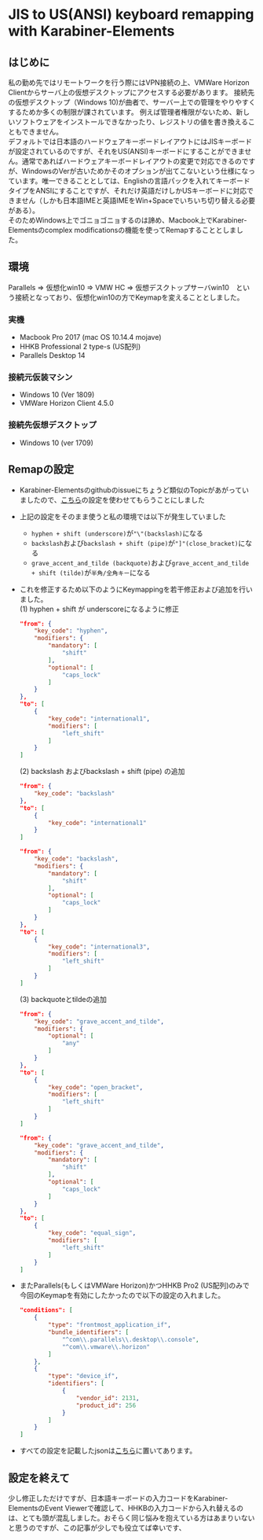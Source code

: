 # JIS to US(ANSI) keyboard remapping with Karabiner-Elements

## はじめに
私の勤め先ではリモートワークを行う際にはVPN接続の上、VMWare Horizon Clientからサーバ上の仮想デスクトップにアクセスする必要があります。
接続先の仮想デスクトップ（Windows 10)が曲者で、サーバー上での管理をやりやすくするためか多くの制限が課されています。
例えば管理者権限がないため、新しいソフトウェアをインストールできなかったり、レジストリの値を書き換えることもできません。  
デフォルトでは日本語のハードウェアキーボードレイアウトにはJISキーボードが設定されているのですが、それをUS(ANSI)キーボードにすることができません。通常であればハードウェアキーボードレイアウトの変更で対応できるのですが、WindowsのVerが古いためかそのオプションが出てこないという仕様になっています。唯一できることとしては、Englishの言語パックを入れてキーボードタイプをANSIにすることですが、それだけ英語だけしかUSキーボードに対応できません（しかも日本語IMEと英語IMEをWin+Spaceでいちいち切り替える必要がある）。  
そのためWindows上でゴニョゴニョするのは諦め、Macbook上でKarabiner-Elementsのcomplex modificationsの機能を使ってRemapすることとしました。

## 環境
Parallels => 仮想化win10 => VMW HC => 仮想デスクトップサーバwin10　という接続となっており、仮想化win10の方でKeymapを変えることとしました。 
### 実機
- Macbook Pro 2017 (mac OS 10.14.4 mojave)
- HHKB Professional 2 type-s (US配列)
- Parallels Desktop 14

### 接続元仮装マシン
- Windows 10 (Ver 1809)
- VMWare Horizon Client 4.5.0

### 接続先仮想デスクトップ
- Windows 10 (ver 1709)

## Remapの設定
- Karabiner-Elementsのgithubのissueにちょうど類似のTopicがあがっていましたので、[こちら](https://github.com/tekezo/Karabiner-Elements/issues/167#issuecomment-331133220)の設定を使わせてもらうことにしました
- 上記の設定をそのまま使うと私の環境では以下が発生していました
    - `hyphen + shift (underscore)`が`"\"(backslash)`になる
    - `backslash`および`backslash + shift (pipe)`が`"]"(close_bracket)`になる
    - `grave_accent_and_tilde (backquote)`および`grave_accent_and_tilde + shift (tilde)`が`半角/全角キー`になる
- これを修正するため以下のようにKeymappingを若干修正および追加を行いました。  
    (1)  hyphen + shift が underscoreになるように修正
    ``` json
    "from": {
        "key_code": "hyphen",
        "modifiers": {
            "mandatory": [
                "shift"
            ],
            "optional": [
                "caps_lock"
            ]
        }
    },
    "to": [
        {
            "key_code": "international1",
            "modifiers": [
                "left_shift"
            ]
        }
    ]
    ```

    (2) backslash およびbackslash + shift (pipe) の追加
    ``` json
    "from": {
        "key_code": "backslash"
    },
    "to": [
        {
            "key_code": "international1"
        }
    ]
    ```
    ``` json
    "from": {
        "key_code": "backslash",
        "modifiers": {
            "mandatory": [
                "shift"
            ],
            "optional": [
                "caps_lock"
            ]
        }
    },
    "to": [
        {
            "key_code": "international3",
            "modifiers": [
                "left_shift"
            ]
        }
    ]
    ```

    (3) backquoteとtildeの追加

    ``` json
    "from": {
        "key_code": "grave_accent_and_tilde",
        "modifiers": {
            "optional": [
                "any"
            ]
        }
    },
    "to": [
        {
            "key_code": "open_bracket",
            "modifiers": [
                "left_shift"
            ]
        }
    ]
    ```

    ``` json
    "from": {
        "key_code": "grave_accent_and_tilde",
        "modifiers": {
            "mandatory": [
                "shift"
            ],
            "optional": [
                "caps_lock"
            ]
        }
    },
    "to": [
        {
            "key_code": "equal_sign",
            "modifiers": [
                "left_shift"
            ]
        }
    ]
    ```

- またParallels(もしくはVMWare Horizon)かつHHKB Pro2 (US配列)のみで今回のKeymapを有効にしたかったので以下の設定の入れました。
    ``` json
    "conditions": [
        {
            "type": "frontmost_application_if",
            "bundle_identifiers": [
                "^com\\.parallels\\.desktop\\.console",
                "^com\\.vmware\\.horizon"
            ]
        },
        {
            "type": "device_if",
            "identifiers": [
                {
                    "vendor_id": 2131,
                    "product_id": 256
                }
            ]
        }
    ]
    ```
- すべての設定を記載したjsonは[こちら](https://github.com/imoris/karabiner-elements-settings/blob/master/swap_jp_us_layout/swap_jp_us_layout.json)に置いてあります。


## 設定を終えて
少し修正しただけですが、日本語キーボードの入力コードをKarabiner-ElementsのEvent Viewerで確認して、HHKBの入力コードから入れ替えるのは、とても頭が混乱しました。おそらく同じ悩みを抱えている方はあまりいないと思うのですが、この記事が少しでも役立てば幸いです、

